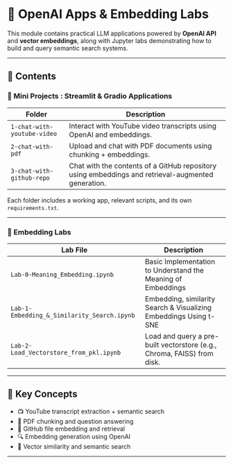 # 💬 OpenAI Apps & Embedding Labs

This module contains practical LLM applications powered by **OpenAI API** and **vector embeddings**, along with Jupyter labs demonstrating how to build and query semantic search systems.

---

## 📁 Contents

### 🔌 Mini Projects : Streamlit & Gradio Applications

| Folder | Description |
|--------|-------------|
| `1-chat-with-youtube-video` | Interact with YouTube video transcripts using OpenAI and embeddings. |
| `2-chat-with-pdf` | Upload and chat with PDF documents using chunking + embeddings. |
| `3-chat-with-github-repo` | Chat with the contents of a GitHub repository using embeddings and retrieval-augmented generation. |

Each folder includes a working app, relevant scripts, and its own `requirements.txt`.

---

### 📒 Embedding Labs

| Lab File | Description |
|----------|-------------|
| `Lab-0-Meaning_Embedding.ipynb` | Basic Implementation to Understand the Meaning of Embeddings |
| `Lab-1-Embedding_&_Similarity_Search.ipynb` | Embedding, similarity Search & Visualizing Embeddings Using t-SNE |
| `Lab-2-Load_Vectorstore_from_pkl.ipynb` | Load and query a pre-built vectorstore (e.g., Chroma, FAISS) from disk. |

---

## 🧠 Key Concepts

- 📺 YouTube transcript extraction + semantic search
- 📄 PDF chunking and question answering
- 🧾 GitHub file embedding and retrieval
- 🔍 Embedding generation using OpenAI
- 🧠 Vector similarity and semantic search

---
